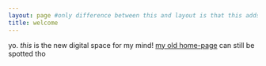 ```yaml
---
layout: page #only difference between this and layout is that this adds a h2
title: welcome
---
```


yo. *this* is the new digital space for my mind! [my old home-page](mind.rathewolf.com/herro) can still be spotted tho
